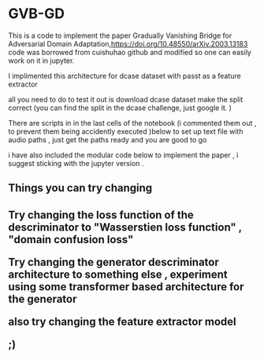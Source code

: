 # GVB-GD

This is a code to implement the paper Gradually Vanishing Bridge for Adversarial Domain Adaptation,https://doi.org/10.48550/arXiv.2003.13183
code was borrowed from cuishuhao github and modified so one can easily work on it in jupyter.

I implimented this architecture for dcase dataset with passt as a feature extractor

all you need to do to test it out is download dcase dataset make the split correct (you can find the split in the dcase challenge, just google it. )


There are scripts in in the last cells of the notebook (i commented them out , to prevent them being accidently executed )below to set up text file with audio paths , just get the paths ready and you are good to go 


i have also included the modular code below to implement the paper , i suggest sticking with the jupyter version . 


<h2>Things you can try changing<h2> 

<p>Try changing the loss function of the descriminator to "Wasserstien loss function" , "domain confusion loss"<p>

<p>Try changing the generator  descriminator architecture to something else , experiment   using some transformer based architecture for the generator<p> 

<p>also try changing the feature extractor model<p>

;)
